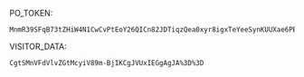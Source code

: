 PO_TOKEN:
```
MnmR39SFqB73tZHiW4N1CwCvPtEoY26QICn82JDTiqzQea0xyr8igxTeYeeSynKUUXae6PBIejXo7i5T_TldxpExcgWtCQ16r0yAguTN5uFqp6wPZr3Q3eztEDWSFOf2jXHdzAdBSpqOJbQVOn1vCLliKtOt502VF6UN
```
VISITOR_DATA:
```
CgtSMnVFdVlvZGtMcyiV89m-BjIKCgJVUxIEGgAgJA%3D%3D
```
